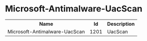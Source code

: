 # Microsoft-Antimalware-UacScan

<table>
<colgroup><col/><col/><col/></colgroup>
<tr><th>Name</th><th>Id</th><th>Description</th></tr>
<tr><td>Microsoft-Antimalware-UacScan</td><td>1201</td><td>UacScan</td></tr>
</table>
